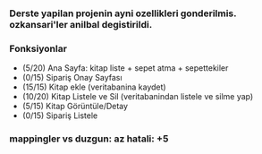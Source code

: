

### Derste yapilan projenin ayni ozellikleri gonderilmis. ozkansari'ler anilbal degistirildi.

### Fonksiyonlar
- (5/20) Ana Sayfa: kitap liste + sepet atma + sepettekiler
- (0/15) Sipariş Onay Sayfası
- (15/15) Kitap ekle (veritabanina kaydet)
- (10/20) Kitap Listele ve Sil (veritabanindan listele ve silme yap)
- (5/15) Kitap Görüntüle/Detay
- (0/15) Sipariş Listele

### mappingler vs duzgun: az hatali: +5
